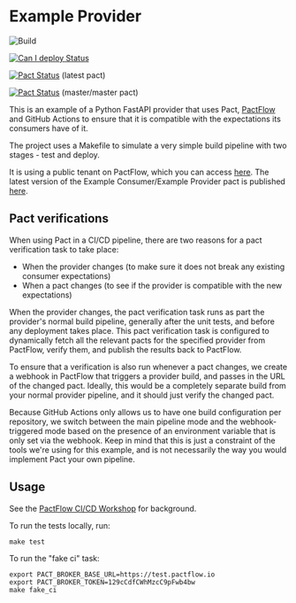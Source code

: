 # Example Provider

![Build](https://github.com/pactflow/example-provider-python/workflows/Build/badge.svg)

[![Can I deploy Status](https://test.pactflow.io/pacticipants/pactflow-example-provider-python/branches/master/latest-version/can-i-deploy/to-environment/production/badge.svg)](https://test.pactflow.io/overview/provider/pactflow-example-consumer-python/consumer/pactflow-example-consumer-python)

[![Pact Status](https://test.pactflow.io/pacts/provider/pactflow-example-provider-python/consumer/pactflow-example-consumer-python/latest/badge.svg)](https://test.pactflow.io/pacts/provider/pactflow-example-provider-python/consumer/pactflow-example-consumer-python/latest) (latest pact)

[![Pact Status](https://test.pactflow.io/pacts/provider/pactflow-example-provider-python/consumer/pactflow-example-consumer-python/latest/master/badge.svg)](https://test.pactflow.io/pacts/provider/pactflow-example-provider-python/consumer/pactflow-example-consumer-python/latest/master) (master/master pact) 

This is an example of a Python FastAPI provider that uses Pact, [PactFlow](https://pactflow.io) and GitHub Actions to ensure that it is compatible with the expectations its consumers have of it.

The project uses a Makefile to simulate a very simple build pipeline with two stages - test and deploy.

It is using a public tenant on PactFlow, which you can access [here]([https://test.pactflow.io](https://test.pactflow.io/login?code=98f7810e-c7dc-493b-9c3d-7849952f1d9a&utm_medium=web&utm_source=pact-workshop-python)). The latest version of the Example Consumer/Example Provider pact is published [here](https://test.pactflow.io/pacts/provider/pactflow-example-provider-python/consumer/pactflow-example-consumer-python/latest).

## Pact verifications

When using Pact in a CI/CD pipeline, there are two reasons for a pact verification task to take place:

   * When the provider changes (to make sure it does not break any existing consumer expectations)
   * When a pact changes (to see if the provider is compatible with the new expectations)

When the provider changes, the pact verification task runs as part the provider's normal build pipeline, generally after the unit tests, and before any deployment takes place. This pact verification task is configured to dynamically fetch all the relevant pacts for the specified provider from PactFlow, verify them, and publish the results back to PactFlow.

To ensure that a verification is also run whenever a pact changes, we create a webhook in PactFlow that triggers a provider build, and passes in the URL of the changed pact. Ideally, this would be a completely separate build from your normal provider pipeline, and it should just verify the changed pact.

Because GitHub Actions only allows us to have one build configuration per repository, we switch between the main pipeline mode and the webhook-triggered mode based on the presence of an environment variable that is only set via the webhook. Keep in mind that this is just a constraint of the tools we're using for this example, and is not necessarily the way you would implement Pact your own pipeline.

## Usage

See the [PactFlow CI/CD Workshop](https://github.com/pactflow/ci-cd-workshop) for background.

To run the tests locally, run:

```
make test
```

To run the "fake ci" task:
```
export PACT_BROKER_BASE_URL=https://test.pactflow.io
export PACT_BROKER_TOKEN=129cCdfCWhMzcC9pFwb4bw
make fake_ci
```
